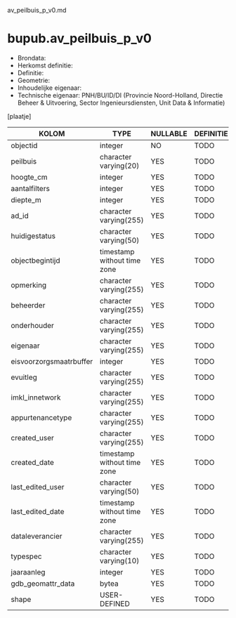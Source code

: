 av_peilbuis_p_v0.md

# bupub.av_peilbuis_p_v0


* Brondata: 
* Herkomst definitie: 
* Definitie: 
* Geometrie: 
* Inhoudelijke eigenaar: 
* Technische eigenaar: PNH/BU/ID/DI (Provincie Noord-Holland, Directie Beheer & Uitvoering, Sector Ingenieursdiensten, Unit Data & Informatie)

[plaatje]


|KOLOM                            |TYPE                       |NULLABLE|DEFINITIE|
|------                           |----                       |-----   |-----    |
|objectid                         |integer                    |NO      |TODO|
|peilbuis                         |character varying(20)      |YES     |TODO|
|hoogte_cm                        |integer                    |YES     |TODO|
|aantalfilters                    |integer                    |YES     |TODO|
|diepte_m                         |integer                    |YES     |TODO|
|ad_id                            |character varying(255)     |YES     |TODO|
|huidigestatus                    |character varying(50)      |YES     |TODO|
|objectbegintijd                  |timestamp without time zone|YES     |TODO|
|opmerking                        |character varying(255)     |YES     |TODO|
|beheerder                        |character varying(255)     |YES     |TODO|
|onderhouder                      |character varying(255)     |YES     |TODO|
|eigenaar                         |character varying(255)     |YES     |TODO|
|eisvoorzorgsmaatrbuffer          |integer                    |YES     |TODO|
|evuitleg                         |character varying(255)     |YES     |TODO|
|imkl_innetwork                   |character varying(255)     |YES     |TODO|
|appurtenancetype                 |character varying(255)     |YES     |TODO|
|created_user                     |character varying(255)     |YES     |TODO|
|created_date                     |timestamp without time zone|YES     |TODO|
|last_edited_user                 |character varying(50)      |YES     |TODO|
|last_edited_date                 |timestamp without time zone|YES     |TODO|
|dataleverancier                  |character varying(255)     |YES     |TODO|
|typespec                         |character varying(10)      |YES     |TODO|
|jaaraanleg                       |integer                    |YES     |TODO|
|gdb_geomattr_data                |bytea                      |YES     |TODO|
|shape                            |USER-DEFINED               |YES     |TODO|
